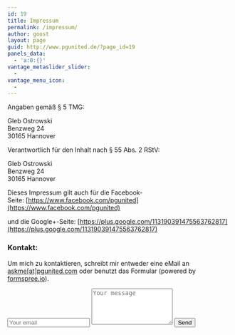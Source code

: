```yaml
---
id: 19
title: Impressum
permalink: /impressum/
author: goost
layout: page
guid: http://www.pgunited.de/?page_id=19
panels_data:
  - 'a:0:{}'
vantage_metaslider_slider:
  - 
vantage_menu_icon:
  - 
---
```

Angaben gemäß § 5 TMG:

Gleb Ostrowski  
Benzweg 24  
30165 Hannover  

Verantwortlich für den Inhalt nach § 55 Abs. 2 RStV:

Gleb Ostrowski  
Benzweg 24  
30165 Hannover  

Dieses Impressum gilt auch für die Facebook-Seite: [https://www.facebook.com/pgunited](https://www.facebook.com/pgunited)

und die Google+-Seite: [https://plus.google.com/113190391475563762817](https://plus.google.com/113190391475563762817)

### Kontakt:
<div class="row section">
	<div class="container narrow block">
		<div class="col-1-2">
		<p>Um mich zu kontaktieren, schreibt mir entweder eine eMail an <a href="mailto:askme@pgunited.com">askme[at]pgunited.com</a> oder benutzt das Formular (powered by <a href="http://formspree.io">formspree.io</a>).</p>
		</div>
		<div class="col-1-2">
			<form method="POST" action="//formspree.io/askme@pgunited.com">
		    	<input type="email" name="_replyto" placeholder="Your email">
				<textarea name="message" rows="5" placeholder="Your message"></textarea>
				<input type="submit" value="Send">
				<input type="hidden" name="_next" value="{{ site.url }}/impressum_send">
				<input type="hidden" name="_subject" value="PG United - Contact through contact form">
				<input type="text" name="_gotcha" style="display:none">
			</form> 
		</div>
	</div>
</div>
